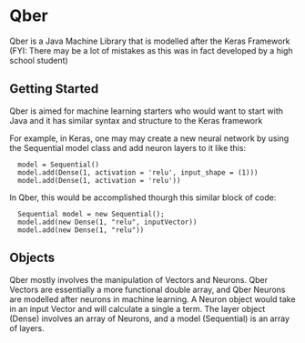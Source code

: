 # Qber

Qber is a Java Machine Library that is modelled after the Keras Framework
(FYI: There may be a lot of mistakes as this was in fact developed by a high school student)

## Getting Started

Qber is aimed for machine learning starters who would want to start with Java and it has similar syntax and structure to the Keras framework

For example, in Keras, one may may create a new neural network by using the Sequential model class and add neuron layers to it like this:
```
  model = Sequential()
  model.add(Dense(1, activation = 'relu', input_shape = (1)))
  model.add(Dense(1, activation = 'relu'))
```
In Qber, this would be accomplished thourgh this similar block of code:
```
  Sequential model = new Sequential();
  model.add(new Dense(1, "relu", inputVector))
  model.add(new Dense(1, "relu"))
```

## Objects

Qber mostly involves the manipulation of Vectors and Neurons. Qber Vectors are essentially a more functional double array, and Qber Neurons are modelled after neurons in machine learning. A Neuron object would take in an input Vector and will calculate a single a term. The layer object (Dense) involves an array of Neurons, and a model (Sequential) is an array of layers.

